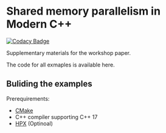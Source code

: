 # Shared memory parallelism in Modern C++
[![Codacy Badge](https://app.codacy.com/project/badge/Grade/9962352f833a43e29ad75356180ffb46)](https://www.codacy.com/gh/STEllAR-GROUP/parallelnumericalintegration/dashboard?utm_source=github.com&amp;utm_medium=referral&amp;utm_content=STEllAR-GROUP/parallelnumericalintegration&amp;utm_campaign=Badge_Grade)

Supplementary materials for the workshop paper. 

The code for all exmaples is available here. 

## Buliding the examples

Prerequirements:

* [CMake](https://cmake.org/)
* C++ compiler supporting C++ 17
* [HPX](https://github.com/STEllAR-GROUP/hpx) (Optinoal)



